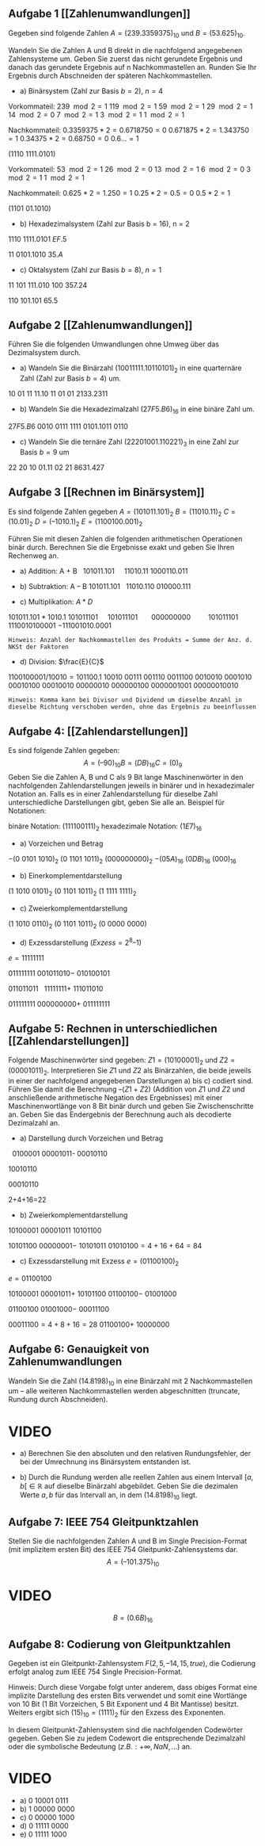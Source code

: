 ## Aufgabe 1 [[Zahlenumwandlungen]] 

Gegeben sind folgende Zahlen $A=(239.3359375)_{10}$ und $B = (53.625)_{10}$.

Wandeln Sie die Zahlen A und B direkt in die nachfolgend angegebenen Zahlensysteme um. Geben Sie zuerst das nicht gerundete Ergebnis und danach das gerundete Ergebnis auf n Nachkommastellen an. Runden Sie Ihr Ergebnis durch Abschneiden der späteren Nachkommastellen.

- a) Binärsystem (Zahl zur Basis $b = 2$), $n = 4$

Vorkommateil:
$239 \mod 2 = 1$
$119 \mod 2 = 1$
$59 \mod 2 = 1$
$29 \mod 2 = 1$
$14 \mod 2 = 0$
$7 \mod 2 = 1$
$3 \mod 2 = 1$
$1 \mod 2 = 1$

Nachkommateil:
$0.3359375 * 2 = 0.6718750 = 0$
$0.671875 * 2 = 1.343750 = 1$
$0.34375 * 2 = 0.68750 = 0$
$0.6\dots = 1$

$(1110~1111.0101)$

Vorkommateil:
$53 \mod 2 = 1$
$26 \mod 2 = 0$
$13 \mod 2 = 1$
$6 \mod 2 = 0$
$3 \mod 2 = 1$
$1 \mod 2 = 1$

Nachkommateil:
$0.625*2 =1.250 = 1$
$0.25 * 2 = 0.5 = 0$
$0.5 *2 = 1$

$(1101~01.1010)$

- b) Hexadezimalsystem (Zahl zur Basis b = 16), n = 2

$1110~1111.0101$
$EF.5$

$11~0101.1010$
$35.A$

- c) Oktalsystem (Zahl zur Basis $b = 8$), $n = 1$

$11~101~111.010~100$
$357.24$

$110~101.101$
$65.5$
## Aufgabe 2 [[Zahlenumwandlungen]]

Führen Sie die folgenden Umwandlungen ohne Umweg über das Dezimalsystem durch.

- a)  Wandeln Sie die Binärzahl $(1001 1111.1011 0101)_{2}$ in eine quarternäre Zahl (Zahl zur Basis $b = 4$) um.

$10~01~11~11.10~11~01~01$
$2133.2311$

- b) Wandeln Sie die Hexadezimalzahl $(27F5.B6)_{16}$ in eine binäre Zahl um.

$27F5.B6$
$0010~0111~1111~0101.1011~0110$

- c) Wandeln Sie die ternäre Zahl $(22201001.110221)_{3}$ in eine Zahl zur Basis $b = 9$ um

$22~20~10~01.11~02~21$
$8631.427$

## Aufgabe 3 [[Rechnen im Binärsystem]]
Es sind folgende Zahlen gegeben
$A = (101011.101)_{2}$
$B = (11010.11)_{2}$
$C = (10.01)_{2}$
$D = (–1010.1)_{2}$
$E = (1100100.001)_{2}$

Führen Sie mit diesen Zahlen die folgenden arithmetischen Operationen binär durch. 
Berechnen Sie die Ergebnisse exakt und geben Sie Ihren Rechenweg an.

- a) Addition: A + B
$~~101011.101$
$~~~~11010.11$
$1000110.011$
- b) Subtraktion: A – B
$101011.101$
$~~11010.110$
$010000.111$

- c) Multiplikation: $A*D$

$101011.101 * 1010.1$
$101011101$
$~~~~101011101$
$~~~~~~000000000$
$~~~~~~~~101011101$
$1110010100001$
$-111001010.0001$


	Hinweis: Anzahl der Nachkommastellen des Produkts = Summe der Anz. d. NKSt der Faktoren
- d) Division: $\frac{E}{C}$

$1100100001 / 10010 = 101100.1$
$10010$
$00111$
$001110$
$0011100$
$0010010$
$0001010$
$00010100$
$00010010$
$00000010$
$000000100$
$0000001001$
$00000010010$

	Hinweis: Komma kann bei Divisor und Dividend um dieselbe Anzahl in dieselbe Richtung verschoben werden, ohne das Ergebnis zu beeinflussen


## Aufgabe 4: [[Zahlendarstellungen]]
Es sind folgende Zahlen gegeben:
$$A = (–90)_{10}
B = (DB)_{16}
C = (0)_{9}$$
Geben Sie die Zahlen A, B und C als 9 Bit lange Maschinenwörter in den nachfolgenden Zahlendarstellungen jeweils in binärer und in hexadezimaler Notation an. Falls es in einer Zahlendarstellung für dieselbe Zahl unterschiedliche Darstellungen gibt, geben Sie alle an.
Beispiel für Notationen:

binäre Notation: $(1 1110 0111)_2$
hexadezimale Notation: $(1E7)_{16}$

- a) Vorzeichen und Betrag

$-(0~0101~1010)_{2}$ $(0~1101~1011)_{2}$ $(000000000)_{2}$
$-(05A)_{16}$ $(0DB)_{16}$ $(000)_{16}$

- b) Einerkomplementdarstellung

$(1~1010~0101)_{2}$ $(0~1101~1011)_{2}$ $(1~1111~1111)_{2}$

- c) Zweierkomplementdarstellung

$(1~1010~0110)_{2}$ $(0~1101~1011)_{2}$ $(0~0000~0000)$

- d) Exzessdarstellung ($Exzess = 2^{8} – 1$)

$e=11111111$

$011111111$
$001011010-$
$010100101$

$011011011$
$~~11111111+$
$111011010$

$011111111$
$000000000+$
$011111111$
## Aufgabe 5: Rechnen in unterschiedlichen [[Zahlendarstellungen]]
Folgende Maschinenwörter sind gegeben: $Z1 = (10100001)_{2}$ und $Z2 = (00001011)_{2}$.
Interpretieren Sie $Z1$ und $Z2$ als Binärzahlen, die beide jeweils in einer der nachfolgend angegebenen Darstellungen a) bis c) codiert sind. Führen Sie damit die Berechnung
$–(Z1 + Z2)$ (Addition von $Z1$ und $Z2$ und anschließende arithmetische Negation des Ergebnisses)
mit einer Maschinenwortlänge von 8 Bit binär durch und geben Sie Zwischenschritte an. Geben Sie
das Endergebnis der Berechnung auch als decodierte Dezimalzahl an.

- a) Darstellung durch Vorzeichen und Betrag

$~~0100001$
$00001011$-
$00010110$

$10010110$

$00010110$

2+4+16=22

- b) Zweierkomplementdarstellung

$10100001$
$00001011$
$10101100$

$10101100$
$00000001-$
$10101011$
$01010100 = 4+16+64=84$ 

- c) Exzessdarstellung mit Exzess $e = (01100100)_{2}$

$e=01100100$

$10100001$
$00001011+$
$10101100$
$01100100-$
$01001000$

$01100100$
$01001000-$
$00011100$

$00011100 = 4+8+16=28$
$01100100+$
$10000000$

## Aufgabe 6: Genauigkeit von Zahlenumwandlungen
Wandeln Sie die Zahl $(14.8198)_{10}$ in eine Binärzahl mit 2 Nachkommastellen um – alle weiteren Nachkommastellen werden abgeschnitten (truncate, Rundung durch Abschneiden).


# VIDEO

- a) Berechnen Sie den absoluten und den relativen Rundungsfehler, der bei der Umrechnung ins Binärsystem entstanden ist.

- b) Durch die Rundung werden alle reellen Zahlen aus einem Intervall $[a, b[ ∈ \mathbb{R}$ auf dieselbe Binärzahl abgebildet. Geben Sie die dezimalen Werte $a, b$ für das Intervall an, in dem $(14.8198)_{10}$ liegt.

## Aufgabe 7: IEEE 754 Gleitpunktzahlen
Stellen Sie die nachfolgenden Zahlen A und B im Single Precision-Format (mit implizitem ersten Bit) des IEEE 754 Gleitpunkt-Zahlensystems dar.
$$A = (–101.375)_{10}$$
# VIDEO

$$ B = (0.6B)_{16}$$
	
## Aufgabe 8: Codierung von Gleitpunktzahlen
Gegeben ist ein Gleitpunkt-Zahlensystem $F(2, 5, –14, 15, true)$, die Codierung erfolgt analog zum IEEE 754 Single Precision-Format.

Hinweis: Durch diese Vorgabe folgt unter anderem, dass obiges Format eine implizite Darstellung des ersten Bits verwendet und somit eine Wortlänge von 10 Bit (1 Bit Vorzeichen, 5 Bit Exponent und 4 Bit Mantisse) besitzt. Weiters ergibt sich $(15)_{10} = (1111)_{2}$ für den Exzess des Exponenten.

In diesem Gleitpunkt-Zahlensystem sind die nachfolgenden Codewörter gegeben. Geben Sie zu jedem Codewort die entsprechende Dezimalzahl oder die symbolische Bedeutung $(z.B.: +∞, NaN, . . .)$ an.

# VIDEO

- a) 0 10001 0111
- b) 1 00000 0000
- c) 0 00000 1000
- d) 0 11111 0000
- e) 0 11111 1000


